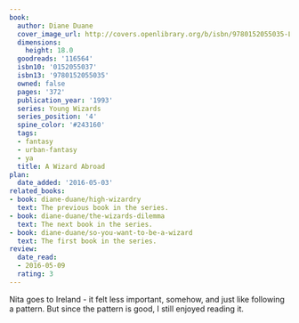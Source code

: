 ```yaml
---
book:
  author: Diane Duane
  cover_image_url: http://covers.openlibrary.org/b/isbn/9780152055035-L.jpg
  dimensions:
    height: 18.0
  goodreads: '116564'
  isbn10: '0152055037'
  isbn13: '9780152055035'
  owned: false
  pages: '372'
  publication_year: '1993'
  series: Young Wizards
  series_position: '4'
  spine_color: '#243160'
  tags:
  - fantasy
  - urban-fantasy
  - ya
  title: A Wizard Abroad
plan:
  date_added: '2016-05-03'
related_books:
- book: diane-duane/high-wizardry
  text: The previous book in the series.
- book: diane-duane/the-wizards-dilemma
  text: The next book in the series.
- book: diane-duane/so-you-want-to-be-a-wizard
  text: The first book in the series.
review:
  date_read:
  - 2016-05-09
  rating: 3
---
```


Nita goes to Ireland - it felt less important, somehow, and just like following a pattern. But since the pattern is good, I still enjoyed reading it.
